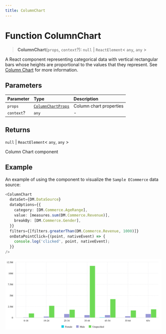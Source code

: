 ```yaml
---
title: ColumnChart
---
```


# Function ColumnChart

> **ColumnChart**(`props`, `context`?): `null` \| `ReactElement`\< `any`, `any` \>

A React component representing categorical data with vertical rectangular bars
whose heights are proportional to the values that they represent.
See [Column Chart](https://docs.sisense.com/main/SisenseLinux/column-chart.htm) for more information.

## Parameters

| Parameter | Type | Description |
| :------ | :------ | :------ |
| `props` | [`ColumnChartProps`](../interfaces/interface.ColumnChartProps.md) | Column chart properties |
| `context`? | `any` | - |

## Returns

`null` \| `ReactElement`\< `any`, `any` \>

Column Chart component

## Example

An example of using the component to visualize the `Sample ECommerce` data source:
```ts
<ColumnChart
  dataSet={DM.DataSource}
  dataOptions={{
    category: [DM.Commerce.AgeRange],
    value: [measures.sum(DM.Commerce.Revenue)],
    breakBy: [DM.Commerce.Gender],
  }}
  filters={[filters.greaterThan(DM.Commerce.Revenue, 1000)]}
  onDataPointClick={(point, nativeEvent) => {
    console.log('clicked', point, nativeEvent);
  }}
/>
```

<img src="../../../img/column-chart-example-1.png" width="800"/>
